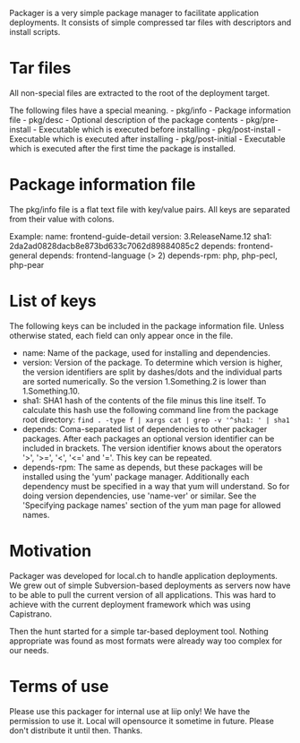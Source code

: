 Packager is a very simple package manager to facilitate application
deployments. It consists of simple compressed tar files with descriptors and
install scripts.

Tar files
=========
All non-special files are extracted to the root of the deployment target.

The following files have a special meaning.
    - pkg/info - Package information file
    - pkg/desc - Optional description of the package contents
    - pkg/pre-install  - Executable which is executed before installing
    - pkg/post-install - Executable which is executed after installing
    - pkg/post-initial - Executable which is executed after the first time
                         the package is installed.


Package information file
========================
The pkg/info file is a flat text file with key/value pairs. All keys are
separated from their value with colons.

Example:
    name: frontend-guide-detail
    version: 3.ReleaseName.12
    sha1: 2da2ad0828dacb8e873bd633c7062d89884085c2
    depends: frontend-general
    depends: frontend-language (> 2)
    depends-rpm: php, php-pecl, php-pear


List of keys
============
The following keys can be included in the package information file. Unless
otherwise stated, each field can only appear once in the file.

  * name: Name of the package, used for installing and dependencies.
  * version: Version of the package. To determine which version is higher, the
    version identifiers are split by dashes/dots and the individual parts are
    sorted numerically. So the version 1.Something.2 is lower than
    1.Something.10.
  * sha1: SHA1 hash of the contents of the file minus this line itself. To
    calculate this hash use the following command line from the package root
    directory:
      `find . -type f | xargs cat | grep -v '^sha1: ' | sha1`
  * depends: Coma-separated list of dependencies to other packager packages.
    After each packages an optional version identifier can be included in
    brackets. The version identifier knows about the operators '>', '>=', '<',
    '<=' and '='. This key can be repeated.
  * depends-rpm: The same as depends, but these packages will be installed
    using the 'yum' package manager. Additionally each dependency must be
    specified in a way that yum will understand. So for doing version
    dependencies, use 'name-ver' or similar. See the 'Specifying package
    names' section of the yum man page for allowed names.


Motivation
==========
Packager was developed for local.ch to handle application deployments. We grew
out of simple Subversion-based deployments as servers now have to be able to
pull the current version of all applications. This was hard to achieve with
the current deployment framework which was using Capistrano.

Then the hunt started for a simple tar-based deployment tool. Nothing
appropriate was found as most formats were already way too complex for our
needs.

Terms of use
============
Please use this packager for internal use at liip only! 
We have the permission to use it. Local will opensource it sometime in future.
Please don't distribute it until then. Thanks.

